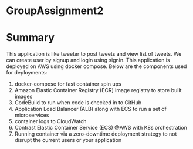 # GroupAssignment2

# Summary
This application is like tweeter to post tweets and view list of tweets. We can create user by signup and login using signin. This application is deployed on AWS using docker compose.
Below are the components used for deployments:
1. docker-compose for fast container spin ups
2. Amazon Elastic Container Registry (ECR) image registry to store built images
3. CodeBuild to run when code is checked in to GitHub
4. Application Load Balancer (ALB) along with ECS to run a set of microservices
5. container logs to CloudWatch
6. Contrast Elastic Container Service (ECS) @AWS with K8s orchestration
7. Running container via a zero-downtime deployment strategy to not disrupt the current users or your application
